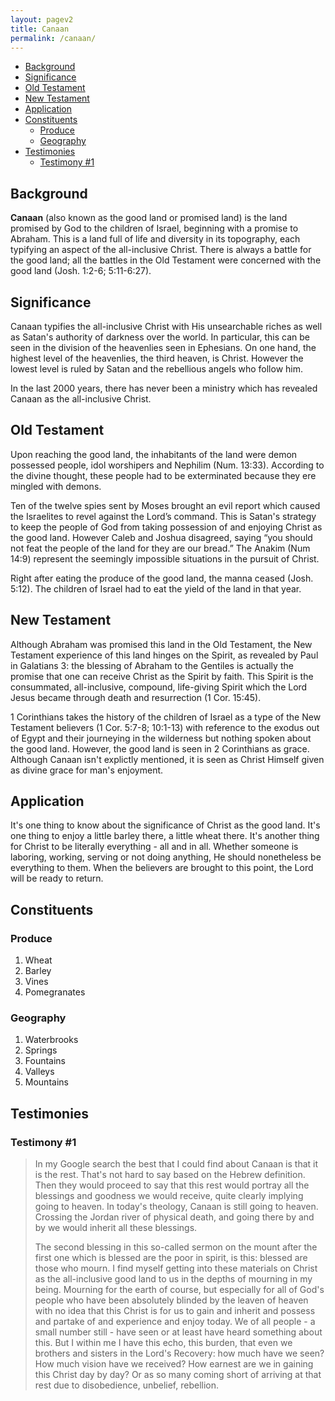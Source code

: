 ```yaml
---
layout: pagev2
title: Canaan
permalink: /canaan/
---
```

- [Background](#background)
- [Significance](#significance)
- [Old Testament](#old-testament)
- [New Testament](#new-testament)
- [Application](#application)
- [Constituents](#constituents)
  - [Produce](#produce)
  - [Geography](#geography)
- [Testimonies](#testimonies)
  - [Testimony #1](#testimony-1)


## Background

**Canaan** (also known as the good land or promised land) is the land promised by God to the children of Israel, beginning with a promise to Abraham. This is a land full of life and diversity in its topography, each typifying an aspect of the all-inclusive Christ. There is always a battle for the good land; all the battles in the Old Testament were concerned with the good land (Josh. 1:2-6; 5:11-6:27).

## Significance

Canaan typifies the all-inclusive Christ with His unsearchable riches as well as Satan's authority of darkness over the world. In particular, this can be seen in the division of the heavenlies seen in Ephesians. On one hand, the highest level of the heavenlies, the third heaven, is Christ. However the lowest level is ruled by Satan and the rebellious angels who follow him.

In the last 2000 years, there has never been a ministry which has revealed Canaan as the all-inclusive Christ. 

## Old Testament

Upon reaching the good land, the inhabitants of the land were demon possessed people, idol worshipers and Nephilim (Num. 13:33). According to the divine thought, these people had to be exterminated because they ere mingled with demons. 

Ten of the twelve spies sent by Moses brought an evil report which caused the Israelites to revel against the Lord’s command. This is Satan's strategy to keep the people of God from taking possession of and enjoying Christ as the good land. However Caleb and Joshua disagreed, saying “you should not feat the people of the land for they are our bread.”  The Anakim (Num 14:9) represent the seemingly impossible situations in the pursuit of Christ.

Right after eating the produce of the good land, the manna ceased (Josh. 5:12). The children of Israel had to eat the yield of the land in that year.

## New Testament

Although Abraham was promised this land in the Old Testament, the New Testament experience of this land hinges on the Spirit, as revealed by Paul in Galatians 3: the blessing of Abraham to the Gentiles is actually the promise that one can receive Christ as the Spirit by faith. This Spirit is the consummated, all-inclusive, compound, life-giving Spirit which the Lord Jesus became through death and resurrection (1 Cor. 15:45). 

1 Corinthians takes the history of the children of Israel as a type of the New Testament believers (1 Cor. 5:7-8; 10:1-13) with reference to the exodus out of Egypt and their journeying in the wilderness but nothing spoken about the good land. However, the good land is seen in 2 Corinthians as grace. Although Canaan isn't explictly mentioned, it is seen as Christ Himself given as divine grace for man's enjoyment.

## Application

It's one thing to know about the significance of Christ as the good land. It's one thing to enjoy a little barley there, a little wheat there. It's another thing for Christ to be literally everything - all and in all. Whether someone is laboring, working, serving or not doing anything, He should nonetheless be everything to them. When the believers are brought to this point, the Lord will be ready to return. 

## Constituents

### Produce

1. Wheat
2. Barley
3. Vines
4. Pomegranates

### Geography

1. Waterbrooks
2. Springs
3. Fountains
4. Valleys
5. Mountains

## Testimonies

### Testimony #1

>In my Google search the best that I could find about Canaan is that it is the rest. That's not hard to say based on the Hebrew definition. Then they would proceed to say that this rest would portray all the blessings and goodness we would receive, quite clearly implying going to heaven. In today's theology, Canaan is still going to heaven. Crossing the Jordan river of physical death, and going there by and by we would inherit all these blessings. 
>
>The second blessing in this so-called sermon on the mount after the first one which is blessed are the poor in spirit, is this: blessed are those who mourn. I find myself getting into these materials on Christ as the all-inclusive good land to us in the depths of mourning in my being. Mourning for the earth of course, but especially for all of God's people who have been absolutely blinded by the leaven of heaven with no idea that this Christ is for us to gain and inherit and possess and partake of and experience and enjoy today. We of all people - a small number still - have seen or at least have heard something about this. But I within me I have this echo, this burden, that even we brothers and sisters in the Lord's Recovery: how much have we seen? How much vision have we received? How earnest are we in gaining this Christ day by day? Or as so many coming short of arriving at that rest due to disobedience, unbelief, rebellion.